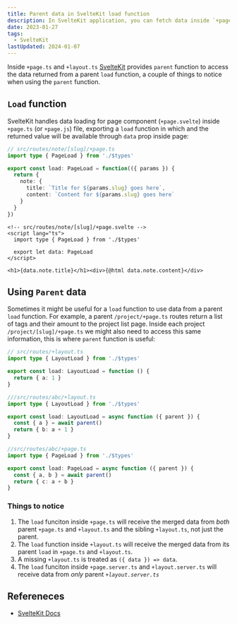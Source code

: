 ```yaml
---
title: Parent data in SvelteKit load function
description: In SvelteKit application, you can fetch data inside `+page.js` file, and you can also obtain parent data inside the load function.
date: 2023-01-27
tags:
  - SvelteKit
lastUpdated: 2024-01-07
---
```


Inside `+page.ts` and `+layout.ts` [SvelteKit](https://kit.svelte.dev) provides `parent` function to access the data returned from a parent `load` function, a couple of things to notice when using the `parent` function.

## `Load` function

SvelteKit handles data loading for page component (`+page.svelte`) inside `+page.ts` (or `+page.js`) file, exporting a `load` function in which and the returned value will be available through `data` prop inside page:

```ts
// src/routes/note/[slug]/+page.ts
import type { PageLoad } from './$types'

export const load: PageLoad = function(({ params }) {
  return {
    note: {
      title: `Title for ${params.slug} goes here`,
      content: `Content for ${params.slug} goes here`
    }
  }
})
```

```svelte
<!-- src/routes/note/[slug]/+page.svelte -->
<script lang="ts">
  import type { PageLoad } from './$types'

  export let data: PageLoad
</script>

<h1>{data.note.title}</h1><div>{@html data.note.content}</div>
```

## Using `Parent` data

Sometimes it might be useful for a `load` function to use data from a parent `load` function. For example, a parent `/project/+page.ts` routes return a list of tags and their amount to the project list page. Inside each project `/project/[slug]/+page.ts` we might also need to access this same information, this is where `parent` function is useful:

```ts
// src/routes/+layout.ts
import type { LayoutLoad } from './$types'

export const load: LayoutLoad = function () {
  return { a: 1 }
}
```

```ts
///src/routes/abc/+layout.ts
import type { LayoutLoad } from './$types'

export const load: LayoutLoad = async function ({ parent }) {
  const { a } = await parent()
  return { b: a + 1 }
}
```

```ts
//src/routes/abc/+page.ts
import type { PageLoad } from './$types'

export const load: PageLoad = async function ({ parent }) {
  const { a, b } = await parent()
  return { c: a + b }
}
```

### Things to notice

1. The `load` funciton inside `+page.ts` will receive the merged data from _both_ parent `+page.ts` and `+layout.ts` and the sibling `+layout.ts`, not just the parent.
2. The `load` function inside `+layout.ts` will receive the merged data from its parent `load` in `+page.ts` and `+layout.ts`.
3. A missing `+layout.ts` is treated as `({ data }) => data`.
4. The `load` funciton inside `+page.server.ts` and `+layout.server.ts` will receive data from _only_ parent _`+layout.server.ts`_

## Refereneces

- [SvelteKit Docs](https://kit.svelte.dev/docs/load#using-parent-data)
